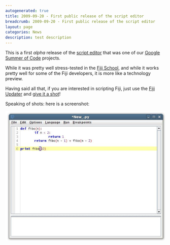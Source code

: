 ```yaml
---
autogenerated: true
title: 2009-09-20 - First public release of the script editor
breadcrumb: 2009-09-20 - First public release of the script editor
layout: page
categories: News
description: test description
---
```


This is a first *alpha* release of the [script editor](SoC_2009_Ideas#Add_a_simple_yet_minimally_powerful_plugin_and_script_editor) that was one of our [Google Summer of Code](2009-04-20_-_Summer_of_Code__We_got_us_three_students) projects.

While it was pretty well stress-tested in the [Fiji School](2009-08-04_-_Fiji_School_-_Last_Call_for_Student_Applications), and while it works pretty well for some of the Fiji developers, it is more like a technology preview.

Having said all that, if you are interested in scripting Fiji, just use the [Fiji Updater](Update_Fiji) and [give it a shot](Using_the_Script_Editor)!

Speaking of shots: here is a screenshot:

![](/media/Script-Editor-first-script.jpg "Script-Editor-first-script.jpg")


